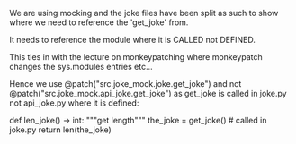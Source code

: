 We are using mocking and the joke files have been split as such to show where we need to reference the 'get_joke' from.

It needs to reference the module where it is CALLED not DEFINED.

This ties in with the lecture on monkeypatching where monkeypatch changes the sys.modules entries etc...

Hence we use @patch("src.joke_mock.joke.get_joke") and not @patch("src.joke_mock.api_joke.get_joke") as get_joke is called in joke.py not api_joke.py where it is defined:


def len_joke() -> int:
    """get length"""
    the_joke = get_joke() # called in joke.py
    return len(the_joke)